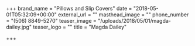 +++
brand_name = "Pillows and Slip Covers"
date = "2018-05-01T05:32:09+00:00"
external_url = ""
masthead_image = ""
phone_number = "(506) 8849-5270"
teaser_image = "/uploads/2018/05/01/magda-dailey.jpg"
teaser_logo = ""
title = "Magda Dailey"

+++
